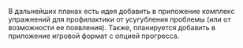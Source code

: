 В дальнейших планах есть идея добавить в приложение комплекс упражнений для профилактики от усугубления проблемы (или от возможности ее появления). Также, планируется добавить в приложение игровой формат с опцией прогресса. 
